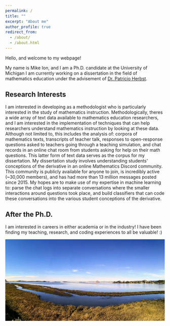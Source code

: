 ```yaml
---
permalink: /
title: ""
excerpt: "About me"
author_profile: true
redirect_from: 
  - /about/
  - /about.html
---
```


Hello, and welcome to my webpage!

My name is Mike Ion, and I am a Ph.D. candidate at the University of Michigan I am currently working on a dissertation in the field of mathematics education under the advisement of [Dr. Patricio Herbst](https://soe.umich.edu/directory/faculty-staff/patricio-g-herbst).

## Research Interests
I am interested in developing as a methodologist who is particularly interested in the study of mathematics instruction. Methodologically, theres a wide array of text data available to mathematics education researchers, and I am interested in the implementation of techniques that can help researchers understand mathematics instruction by looking at these data. Although not limited to, this includes the analysis of: corpora of mathematics texts, transcripts of teacher talk, responses to open-response questions asked to teachers going through a teaching simulation, and chat records in an online chat room from students asking for help on their math questions. This latter form of text data serves as the corpus for my dissertation. My dissertation study involves understanding students' conceptions of the derivative in an online Mathematics Discord community. This community is publicly available for anyone to join, is incredibly active (~30,000 members), and has had more than 13 million messages posted since 2015. My hopes are to make use of my expertise in machine learning to: parse the chat logs into separate conversations where the smaller interactions around questions took place, and build classifiers that can code these conversations into the various student conceptions of the derivative.

## After the Ph.D.
I am interested in careers in either academia or in the industry! I have been finding my teaching, research, and coding experiences to all be valuable! :)

![Los Osos](../images/lososos.jpg)

